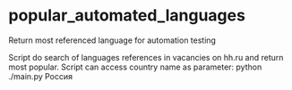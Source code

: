 # popular_automated_languages
Return most referenced language for automation testing

Script do search of languages references in vacancies on hh.ru and return most popular.
Script can access country name as parameter: python ./main.py Россия
